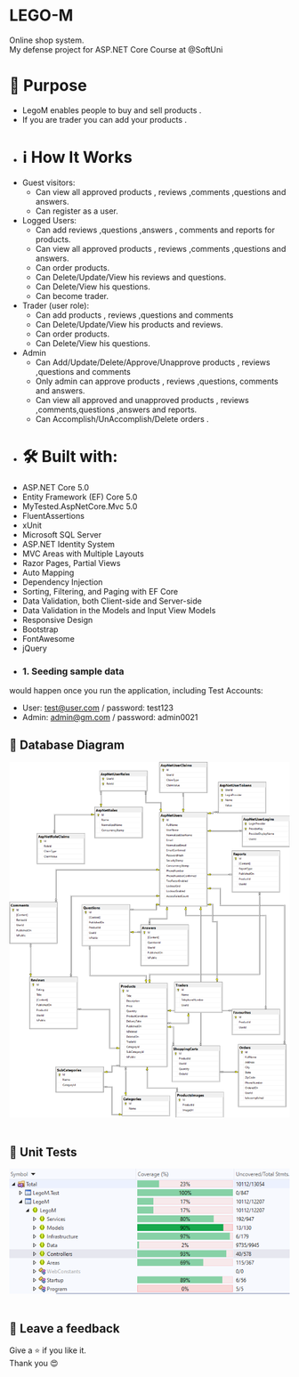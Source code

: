 # LEGO-M
Online shop system.
<br/>
My defense project for ASP.NET Core Course at @SoftUni

# 🎯 Purpose
- LegoM enables people to buy and sell products .
- If you are trader you can add your products .
- # :information_source: How It Works
 - Guest visitors:
   - Can view all approved products , reviews ,comments ,questions and answers.
   - Can register as a user.
 - Logged Users:
   - Can add reviews ,questions ,answers , comments and reports for products.
   - Can view all approved products , reviews ,comments ,questions and answers.
   - Can order products.
   - Can Delete/Update/View his reviews and questions.
   - Can Delete/View his questions.
   - Can become trader.
 - Trader (user role):
   - Can add products , reviews ,questions and comments
   - Can Delete/Update/View his products  and reviews.
   - Can order products.
   - Can Delete/View his questions.
 - Admin
   - Can Add/Update/Delete/Approve/Unapprove products , reviews ,questions and comments
   - Only admin can approve products , reviews ,questions, comments and answers.
   - Can view all approved and unapproved products , reviews ,comments,questions ,answers and reports.
   - Can Accomplish/UnAccomplish/Delete orders .
- # 🛠 Built with:
- ASP.NET Core 5.0
- Entity Framework (EF) Core 5.0
- MyTested.AspNetCore.Mvc 5.0
- FluentAssertions
- xUnit
- Microsoft SQL Server 
- ASP.NET Identity System
- MVC Areas with Multiple Layouts
- Razor Pages, Partial Views
- Auto Мapping
- Dependency Injection
- Sorting, Filtering, and Paging with EF Core
- Data Validation, both Client-side and Server-side
- Data Validation in the Models and Input View Models
- Responsive Design
- Bootstrap
- FontAwesome
- jQuery
- ### 1. Seeding sample data
would happen once you run the application, including Test Accounts:
  - User: test@user.com / password: test123
  - Admin: admin@gm.com / password: admin0021
  ## :wrench: Database Diagram
<kbd><img src="https://github.com/meco00/LEGO-M/blob/master/AppScreenshots/Database.png" /></kbd>
<br/><br/>
## 🔧 Unit Tests
<kbd><img src="https://github.com/meco00/LEGO-M/blob/master/AppScreenshots/UnitTestsCoverage.png" /></kbd>
<br/><br/>
## 🔰 Leave a feedback
Give a ⭐ if you like it. <br/>
Thank you 😍 <br/>
<br/><br/>
